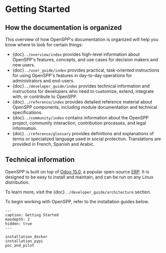 # Getting Started

## How the documentation is organized

This overview of how OpenSPP's documentation is organized will help you know where to look for certain things:

- {doc}`../overview/index` provides high-level information about OpenSPP's features, concepts, and use cases for decision makers and new users.
- {doc}`../user_guide/index` provides practical, task-oriented instructions for using OpenSPP's features in day-to-day operations for administrators and end-users.
- {doc}`../developer_guide/index` provides technical information and instructions for developers who need to customize, extend, integrate with, or contribute to OpenSPP.
- {doc}`../reference/index` provides detailed reference material about OpenSPP components, including module documentation and technical specifications.
- {doc}`../community/index` contains information about the OpenSPP project, community interaction, contribution processes, and legal information.
- {doc}`../reference/glossary` provides definitions and explanations of terms or specialized language used in social protection. Translations are provided in French, Spanish and Arabic.

## Technical information

OpenSPP is built on top of [Odoo 15.0](https://www.odoo.com/documentation/15.0/), a popular open-source [ERP](https://en.wikipedia.org/wiki/Enterprise_resource_planning). It is designed to be easy to install and maintain, and can be run on any Linux distribution.

To learn more, visit the {doc}`../developer_guide/architecture` section.

To begin working with OpenSPP, refer to the installation guides below.

```{toctree}
---
caption: Getting Started
maxdepth: 2
hidden: true
---

installation_docker
installation_pypi
poc_and_pilot
```